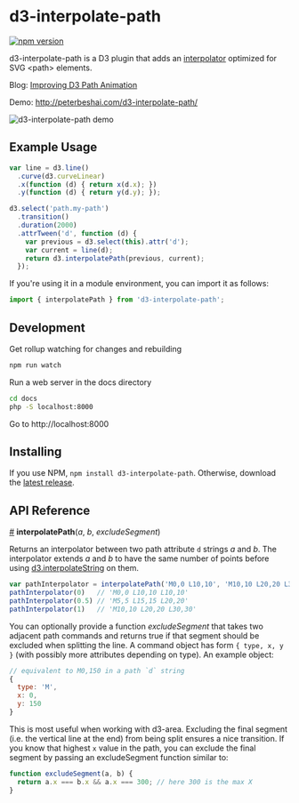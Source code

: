 # d3-interpolate-path

[![npm version](https://badge.fury.io/js/d3-interpolate-path.svg)](https://badge.fury.io/js/d3-interpolate-path)

d3-interpolate-path is a D3 plugin that adds an [interpolator](https://github.com/d3/d3-interpolate)
optimized for SVG &lt;path&gt; elements.

Blog: [Improving D3 Path Animation](https://bocoup.com/weblog/improving-d3-path-animation)

Demo: http://peterbeshai.com/d3-interpolate-path/

![d3-interpolate-path demo](http://peterbeshai.com/vis/d3-interpolate-path/d3-interpolate-path-demo.gif)

## Example Usage

```js
var line = d3.line()
  .curve(d3.curveLinear)
  .x(function (d) { return x(d.x); })
  .y(function (d) { return y(d.y); });

d3.select('path.my-path')
  .transition()
  .duration(2000)
  .attrTween('d', function (d) {
    var previous = d3.select(this).attr('d');
    var current = line(d);
    return d3.interpolatePath(previous, current);
  });
```

If you're using it in a module environment, you can import it as follows:

```js
import { interpolatePath } from 'd3-interpolate-path';
```


## Development

Get rollup watching for changes and rebuilding

```bash
npm run watch
```

Run a web server in the docs directory

```bash
cd docs
php -S localhost:8000
```

Go to http://localhost:8000


## Installing

If you use NPM, `npm install d3-interpolate-path`. Otherwise, download the [latest release](https://github.com/pbeshai/d3-interpolate-path/releases/latest).

## API Reference


<a href="#interpolatePath" name="interpolatePath">#</a> <b>interpolatePath</b>(*a*, *b*, *excludeSegment*)

Returns an interpolator between two path attribute `d` strings *a* and *b*. The interpolator extends *a* and *b* to have the same number of points before using [d3.interpolateString](https://github.com/d3/d3-interpolate#interpolateString) on them.

```js
var pathInterpolator = interpolatePath('M0,0 L10,10', 'M10,10 L20,20 L30,30')
pathInterpolator(0)   // 'M0,0 L10,10 L10,10'
pathInterpolator(0.5) // 'M5,5 L15,15 L20,20'
pathInterpolator(1)   // 'M10,10 L20,20 L30,30'
```

You can optionally provide a function *excludeSegment* that takes two adjacent path commands and returns true if that segment should be excluded when splitting the line. A command object has form `{ type, x, y }` (with possibly more attributes depending on type). An example object:

```js
// equivalent to M0,150 in a path `d` string
{
  type: 'M',
  x: 0,
  y: 150
}
```

This is most useful when working with d3-area. Excluding the final segment (i.e. the vertical line at the end) from being split ensures a nice transition. If you know that highest `x` value in the path, you can exclude the final segment by passing an excludeSegment function similar to:

```js
function excludeSegment(a, b) {
  return a.x === b.x && a.x === 300; // here 300 is the max X
}
```
